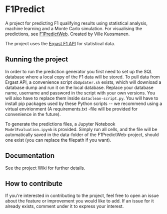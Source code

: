 # F1Predict

A project for predicting F1 qualifying results using statistical analysis, machine learning and a Monte Carlo simulation. For visualising the predictions, see [F1PredictWeb](https://github.com/villekuosmanen/F1PredictWeb). Created by Ville Kuosmanen.

The project uses the [Ergast F1 API](https://ergast.com/mrd/) for statistical data.

## Running the project

In order to run the prediction generator you first need to set up the SQL database where a local copy of the F1 data will be stored. To pull data from Ergast API, a convenience script `dbUpdater.sh` exists, which will download a database dump and run it on the local database. Replace your database name, username and password in the script with your own versions. You will also have to replace them inside `dataclean-script.py`. You will have to install pip packages used by these Python scripts -- we recommend using a virtual envirionment (A requirements.txt -file will be provided for convenience in the future).

To generate the predictions files, a Jupyter Notebook `ModelEvaluation.ipynb` is provided. Simply run all cells, and the file will be automatically saved in the data-folder of the F1PredictWeb-project, should one exist (you can replace the filepath if you want).

## Documentation

See the project Wiki for further details.

## How to contribute

If you're interested in contributing to the project, feel free to open an issue about the feature or improvement you would like to add. If an issue for it already exists, comment under it to express your interest.
